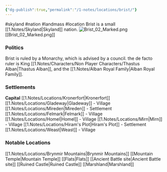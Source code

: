 ```yaml
---
{"dg-publish":true,"permalink":"/1-notes/locations/brist/"}
---
```


#skyland #nation #landmass #location
Brist is a small [[1.Notes/Skyland\|Skyland]] nation.
![Brist_02_Marked.png](/img/user/1.Notes/Assets/Brist_02_Marked.png) 
[[Brist_02_Marked.png]]


### Politics
Brist is ruled by a Monarchy, which is advised by a council.
the de facto ruler is King [[1.Notes/Characters/Non Player Characters/Thastus Alban\|Thastus Alban]], and the [[1.Notes/Alban Royal Family\|Alban Royal Family]].
### Settlements
**Capital** [[1.Notes/Locations/Kronerfort\|Kronerfort]]
[[1.Notes/Locations/Gladeway\|Gladeway]] - Village
[[1.Notes/Locations/Mireden\|Mireden]] - Settlement
[[1.Notes/Locations/Felmark\|Felmark]] - Village
[[1.Notes/Locations/Homel\|Homel]] - Village
[[1.Notes/Locations/Mirn\|Mirn]] - Village
[[1.Notes/Locations/Hiram's Plot\|Hiram's Plot]] - Settlement
[[1.Notes/Locations/Weast\|Weast]] - Village
### Notable Locations
[[1.Notes/Locations/Brynmir Mountains\|Brynmir Mountains]]
[[Mountain Temple\|Mountain Temple]]
[[Flats\|Flats]]
[[Ancient Battle site\|Ancient Battle site]]
[[Ruined Castle\|Ruined Castle]]
[[Marshland\|Marshland]]








